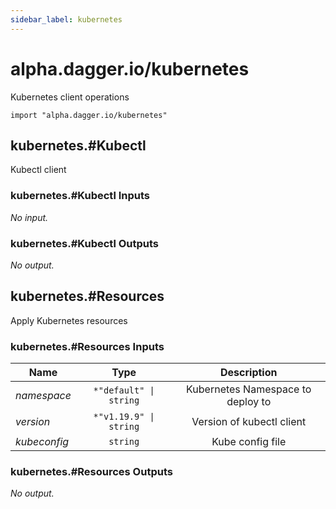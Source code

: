 ```yaml
---
sidebar_label: kubernetes
---
```


# alpha.dagger.io/kubernetes

Kubernetes client operations

```cue
import "alpha.dagger.io/kubernetes"
```

## kubernetes.#Kubectl

Kubectl client

### kubernetes.#Kubectl Inputs

_No input._

### kubernetes.#Kubectl Outputs

_No output._

## kubernetes.#Resources

Apply Kubernetes resources

### kubernetes.#Resources Inputs

| Name             | Type                      | Description                         |
| -------------    |:-------------:            |:-------------:                      |
|*namespace*       | `*"default" \| string`    |Kubernetes Namespace to deploy to    |
|*version*         | `*"v1.19.9" \| string`    |Version of kubectl client            |
|*kubeconfig*      | `string`                  |Kube config file                     |

### kubernetes.#Resources Outputs

_No output._
